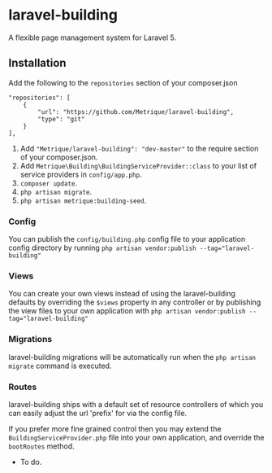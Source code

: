 # laravel-building

A flexible page management system for Laravel 5.

## Installation

Add the following to the `repositories` section of your composer.json

```
"repositories": [
    {
        "url": "https://github.com/Metrique/laravel-building",
        "type": "git"
    }
],
```

1. Add `"Metrique/laravel-building": "dev-master"` to the require section of your composer.json.
2. Add `Metrique\Building\BuildingServiceProvider::class` to your list of service providers in `config/app.php`.
3. `composer update`.
4. `php artisan migrate`.
5. `php artisan metrique:building-seed`.

### Config
You can publish the `config/building.php` config file to your application config directory by running `php artisan vendor:publish --tag="laravel-building"`

### Views
You can create your own views instead of using the laravel-building defaults by overriding the `$views` property in any controller or by publishing the view files to your own application with `php artisan vendor:publish --tag="laravel-building"`

### Migrations
laravel-building migrations will be automatically run when the `php artisan migrate` command is executed.

### Routes
laravel-building ships with a default set of resource controllers of which you can easily adjust the url 'prefix' for via the config file.

If you prefer more fine grained control then you may extend the `BuildingServiceProvider.php` file into your own application, and override the `bootRoutes` method.

- To do.
